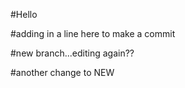 #Hello

#adding in a line here to make a commit

#new branch...editing again??

#another change to NEW